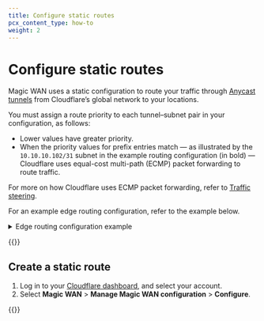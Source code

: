 ```yaml
---
title: Configure static routes
pcx_content_type: how-to
weight: 2
---
```


# Configure static routes

Magic WAN uses a static configuration to route your traffic through [Anycast tunnels](/magic-wan/about/tunnels-and-encapsulation/) from Cloudflare’s global network to your locations.

You must assign a route priority to each tunnel–subnet pair in your configuration, as follows:

- Lower values have greater priority.
- When the priority values for prefix entries match — as illustrated by the `10.10.10.102/31` subnet in the example routing configuration (in bold) — Cloudflare uses equal-cost multi-path (ECMP) packet forwarding to route traffic.

For more on how Cloudflare uses ECMP packet forwarding, refer to [Traffic steering](/magic-wan/about/traffic-steering/).

For an example edge routing configuration, refer to the example below.

<details>
  <summary>Edge routing configuration example</summary>
 
| Tunnel                         | Subnet             |    Priority   |
| ------------------------------ | ------------------ | ------------- |
| TUNNEL_1_IAD                   | `10.10.10.102/31`  | 100           |
| TUNNEL_2_IAD                   | `10.10.10.102/31`  | 100           |
| TUNNEL_3_ATL                   | `10.10.10.102/31`  | 100           |
| TUNNEL_4_ATL                   | `10.10.10.102/31`  | 100           |
| TUNNEL_1_IAD                   | `10.10.10.108/31`  | 200           |
| TUNNEL_2_IAD                   | `10.10.10.108/31`  | 200           |
| TUNNEL_3_ATL                   | `10.10.10.108/31`  | 100           |
| TUNNEL_4_ATL                   | `10.10.10.108/31`  | 100           |

</details>

{{<render file="_scoped-routes.md" productFolder="magic-transit" >}}

## Create a static route

1. Log in to your [Cloudflare dashboard](https://dash.cloudflare.com/login), and select your account.
2. Select **Magic WAN** > **Manage Magic WAN configuration** > **Configure**.


{{<render file="_static-routes.md" productFolder="magic-transit" >}}